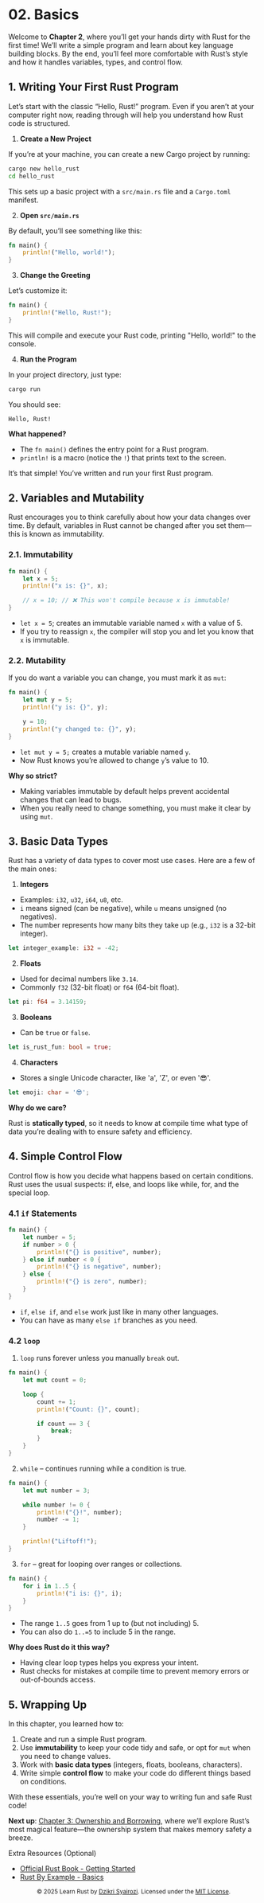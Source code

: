 # 02. Basics

Welcome to **Chapter 2**, where you’ll get your hands dirty with Rust for the first time! We’ll write a simple program and learn about key language building blocks. By the end, you’ll feel more comfortable with Rust’s style and how it handles variables, types, and control flow.

## 1. Writing Your First Rust Program
Let’s start with the classic “Hello, Rust!” program. Even if you aren’t at your computer right now, reading through will help you understand how Rust code is structured.

1. **Create a New Project**

If you’re at your machine, you can create a new Cargo project by running:

```bash
cargo new hello_rust
cd hello_rust
```
This sets up a basic project with a `src/main.rs` file and a `Cargo.toml` manifest.

2. **Open `src/main.rs`**

By default, you’ll see something like this:
```rust
fn main() {
    println!("Hello, world!");
}
```

3. **Change the Greeting**

Let’s customize it:    
```rust
fn main() {
    println!("Hello, Rust!");
}
```

This will compile and execute your Rust code, printing "Hello, world!" to the console.

4. **Run the Program**

In your project directory, just type:

```bash
cargo run
```
You should see:

```
Hello, Rust!
```

**What happened?**

- The `fn main()` defines the entry point for a Rust program.
- `println!` is a macro (notice the `!`) that prints text to the screen.

It’s that simple! You’ve written and run your first Rust program.

## 2. Variables and Mutability

Rust encourages you to think carefully about how your data changes over time. By default, variables in Rust cannot be changed after you set them—this is known as immutability.

### 2.1. Immutability 
```rust
fn main() {
    let x = 5;
    println!("x is: {}", x);

    // x = 10; // ❌ This won't compile because x is immutable!
}

```

- `let x = 5`; creates an immutable variable named `x` with a value of 5.
- If you try to reassign `x`, the compiler will stop you and let you know that `x` is immutable.

### 2.2. Mutability

If you do want a variable you can change, you must mark it as `mut`:

```rust
fn main() {
    let mut y = 5;
    println!("y is: {}", y);

    y = 10; 
    println!("y changed to: {}", y);
}
```

- `let mut y = 5;` creates a mutable variable named `y`.
- Now Rust knows you’re allowed to change `y`’s value to 10.

**Why so strict?**

- Making variables immutable by default helps prevent accidental changes that can lead to bugs.
- When you really need to change something, you must make it clear by using `mut`.

## 3. Basic Data Types

Rust has a variety of data types to cover most use cases. Here are a few of the main ones:

1. **Integers**

- Examples: `i32`, `u32`, `i64`, `u8`, etc.
- `i` means signed (can be negative), while `u` means unsigned (no negatives).
- The number represents how many bits they take up (e.g., `i32` is a 32-bit integer).
```rust
let integer_example: i32 = -42;
```

2. **Floats**

- Used for decimal numbers like `3.14`.
- Commonly `f32` (32-bit float) or `f64` (64-bit float).
```rust
let pi: f64 = 3.14159;
```

3. **Booleans**

- Can be `true` or `false`.
```rust
let is_rust_fun: bool = true;
```

4. **Characters**

- Stores a single Unicode character, like 'a', 'Z', or even '😎'.
```rust
let emoji: char = '😎';
```

**Why do we care?**

Rust is **statically typed**, so it needs to know at compile time what type of data you’re dealing with to ensure safety and efficiency.

## 4. Simple Control Flow

Control flow is how you decide what happens based on certain conditions. Rust uses the usual suspects: if, else, and loops like while, for, and the special loop.

### 4.1 `if` Statements
```rust
fn main() {
    let number = 5;
    if number > 0 {
        println!("{} is positive", number);
    } else if number < 0 {
        println!("{} is negative", number);
    } else {
        println!("{} is zero", number);
    }
}
```

- `if`, `else if`, and `else` work just like in many other languages.
- You can have as many `else if` branches as you need.

### 4.2 `loop`

1. `loop` runs forever unless you manually `break` out.
```rust
fn main() {
    let mut count = 0;

    loop {
        count += 1;
        println!("Count: {}", count);

        if count == 3 {
            break;
        }
    }
}
```

2. `while` – continues running while a condition is true.
```rust
fn main() {
    let mut number = 3;

    while number != 0 {
        println!("{}!", number);
        number -= 1;
    }

    println!("Liftoff!");
}
```

3. `for` – great for looping over ranges or collections.
```rust
fn main() {
    for i in 1..5 {
        println!("i is: {}", i);
    }
}
```
- The range `1..5` goes from 1 up to (but not including) 5.
- You can also do `1..=5` to include 5 in the range.

**Why does Rust do it this way?**

- Having clear loop types helps you express your intent.
- Rust checks for mistakes at compile time to prevent memory errors or out-of-bounds access.

## 5. Wrapping Up

In this chapter, you learned how to:

1.  Create and run a simple Rust program.
2.  Use **immutability** to keep your code tidy and safe, or opt for `mut` when you need to change values.
3. Work with **basic data types** (integers, floats, booleans, characters).
4. Write simple **control flow** to make your code do different things based on conditions.

With these essentials, you’re well on your way to writing fun and safe Rust code!

**Next up**: [Chapter 3: Ownership and Borrowing](../03-ownership-and-borrowing/README.md), where we’ll explore Rust’s most magical feature—the ownership system that makes memory safety a breeze.

Extra Resources (Optional)
- [Official Rust Book - Getting Started](https://lborb.github.io/book/official.html)
- [Rust By Example - Basics](https://doc.rust-lang.org/rust-by-example/index.html)

<p align="center"> <sub>© 2025 Learn Rust by <a href="https://github.com/dzikrisyairozi">Dzikri Syairozi</a>. Licensed under the <a href="../LICENSE">MIT License</a>.</sub> </p>